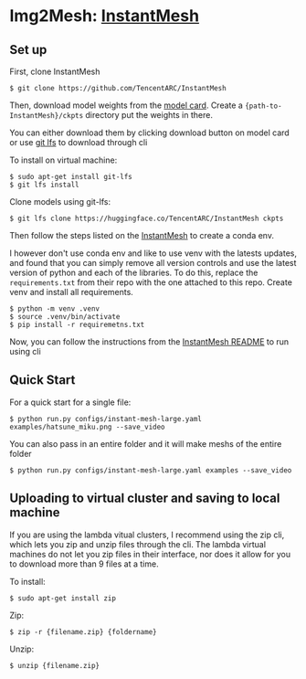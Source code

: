 # Img2Mesh: [InstantMesh](https://github.com/TencentARC/InstantMesh?tab=readme-ov-file)

## Set up
First, clone InstantMesh

```
$ git clone https://github.com/TencentARC/InstantMesh
```

Then, download model weights from the [model card](https://huggingface.co/TencentARC/InstantMesh). Create a `{path-to-InstantMesh}/ckpts` directory put the weights in there.

You can either download them by clicking download button on model card or use [git lfs](https://docs.github.com/en/repositories/working-with-files/managing-large-files/installing-git-large-file-storage) to download through cli

To install on virtual machine: 
```
$ sudo apt-get install git-lfs
$ git lfs install
```

Clone models using git-lfs:
```
$ git lfs clone https://huggingface.co/TencentARC/InstantMesh ckpts
```

Then follow the steps listed on the [InstantMesh](https://github.com/TencentARC/InstantMesh?tab=readme-ov-file) to create a conda env. 

I however don't use conda env and like to use venv with the latests updates, and found that you can simply remove all version controls and use the latest version of python and each of the libraries. To do this, replace the `requirements.txt` from their repo with the one attached to this repo. Create venv and install all requirements.

```
$ python -m venv .venv
$ source .venv/bin/activate
$ pip install -r requiremetns.txt
```

Now, you can follow the instructions from the [InstantMesh README](https://github.com/TencentARC/InstantMesh?tab=readme-ov-file#running-with-command-line) to run using cli

## Quick Start
For a quick start for a single file:
```
$ python run.py configs/instant-mesh-large.yaml examples/hatsune_miku.png --save_video
```

You can also pass in an entire folder and it will make meshs of the entire folder

```
$ python run.py configs/instant-mesh-large.yaml examples --save_video
```

## Uploading to virtual cluster and saving to local machine

If you are using the lambda vitual clusters, I recommend using the zip cli, which lets you zip and unzip files through the cli. The lambda virtual machines do not let you zip files in their interface, nor does it allow for you to download more than 9 files at a time.

To install: 
```
$ sudo apt-get install zip
```
Zip: 
```
$ zip -r {filename.zip} {foldername}
```

Unzip:
```
$ unzip {filename.zip}
```